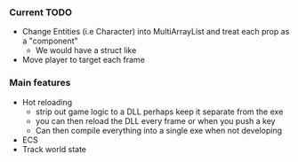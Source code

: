 ### Current TODO
- Change Entities (i.e Character) into MultiArrayList and treat each prop as a "component"
    + We would have a struct like
- Move player to target each frame

### Main features
- Hot reloading
    + strip out game logic to a DLL perhaps keep it separate from the exe
    + you can then reload the DLL every frame or when you push a key
    + Can then compile everything into a single exe when not developing
- ECS
- Track world state

